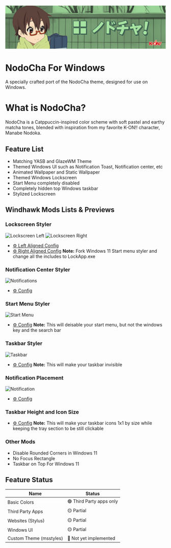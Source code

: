 ![Banner](./Images/Banner.png)
# NodoCha For Windows
A specially crafted port of the NodoCha theme, designed for use on Windows.

# What is NodoCha?
NodoCha is a Catppuccin-inspired color scheme with soft pastel and earthy matcha tones, blended with inspiration from my favorite K-ON!! character, Manabe Nodoka.

## Feature List
- Matching YASB and GlazeWM Theme
- Themed Windows UI such as Notification Toast, Notification center, etc
- Animated Wallpaper and Static Wallpaper
- Themed Windows Lockscreen
- Start Menu completely disabled
- Completely hidden top Windows taskbar
- Stylized Lockscreen

## Windhawk Mods Lists & Previews
### Lockscreen Styler
![Lockscreen Left](./Screenshots/Left-lock.png)
![Lockscreen Right](./Screenshots/Right-lock.png)
- [⚙️ Left Aligned Config](./Mods/Lockscreen-left.txt)
- [⚙️ Right Aligned Config](./Mods/Lockscreen-right.txt)
  **Note:** Fork Windows 11 Start menu styler and change all the includes to LockApp.exe

### Notification Center Styler
![Notifications](./Screenshots/Notification-center.png)
- [⚙️ Config](./Mods/notification.txt)

### Start Menu Styler
![Start Menu](./Screenshots/Start-menu.png)
- [⚙️ Config](./Mods/start.txt) 
  **Note:** This will deisable your start menu, but not the windows key and the search bar

### Taskbar Styler
![Taskbar](./Screenshots/Taskbar.png)
- [⚙️ Config](./Mods/taskbar.txt) 
  **Note:** This will make your taskbar invisible

### Notification Placement
![Notification](./Screenshots/Notifications.png)
- [⚙️ Config](./Mods/Notification.txt) 

### Taskbar Height and Icon Size
- [⚙️ Config](./Mods/taskbariconsize.txt)
  **Note:** This will make your taskbar icons 1x1 by size while keeping the tray section to be still clickable

### Other Mods
- Disable Rounded Corners in Windows 11
- No Focus Rectangle
- Taskbar on Top For Windows 11

## Feature Status
| Name                      | Status                        |
|---------------------------|-------------------------------|
| Basic Colors              |🟢 Third Party apps only       |
| Third Party Apps          |🟡 Partial                     |
| Websites (Stylus)         |🟡 Partial                     |
| Windows UI                |🟡 Partial                     |
| Custom Theme (msstyles)   |🔴 Not yet implemented         |